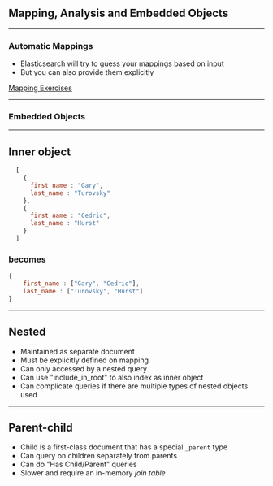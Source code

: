 ## Mapping, Analysis and Embedded Objects

---

### Automatic Mappings

* Elasticsearch will try to guess your mappings based on input
* But you can also provide them explicitly

[Mapping Exercises](sense://mapping-and-analysis.sense)

---

### Embedded Objects

---

## Inner object

```javascript
  [
    {
      first_name : "Gary",
      last_name : "Turovsky"
    },
    {
      first_name : "Cedric",
      last_name : "Hurst"
    }
  ]
```

### becomes

```javascript
{
    first_name : ["Gary", "Cedric"],
    last_name : ["Turovsky", "Hurst"]
}
```

---

## Nested

* Maintained as separate document
* Must be explicitly defined on mapping
* Can only accessed by a nested query
* Can use "include_in_root" to also index as inner object
* Can complicate queries if there are multiple types of nested objects used

---

## Parent-child

* Child is a first-class document that has a special `_parent` type
* Can query on children separately from parents
* Can do "Has Child/Parent" queries
* Slower and require an in-memory *join table*
